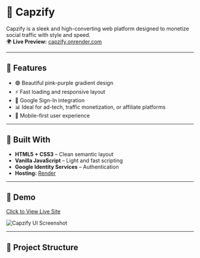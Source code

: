 # 🧢 Capzify

Capzify is a sleek and high-converting web platform designed to monetize social traffic with style and speed.  
🌍 **Live Preview:** [capzify.onrender.com](https://capzify.onrender.com)

---

## 🚀 Features

- 🟣 Beautiful pink-purple gradient design
- ⚡️ Fast loading and responsive layout
- 🔐 Google Sign-In integration
- 📊 Ideal for ad-tech, traffic monetization, or affiliate platforms
- 📱 Mobile-first user experience

---

## 🧱 Built With

- **HTML5 + CSS3** – Clean semantic layout
- **Vanilla JavaScript** – Light and fast scripting
- **Google Identity Services** – Authentication
- **Hosting:** [Render](https://render.com)

---

## 📸 Demo

[Click to View Live Site](https://capzify.onrender.com)

<img src="https://via.placeholder.com/900x500.png?text=Capzify+Live+Preview" alt="Capzify UI Screenshot" />

---

## 📁 Project Structure

